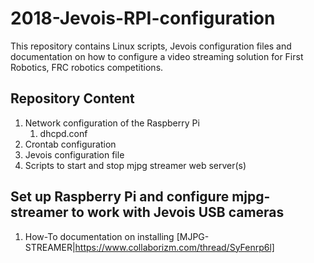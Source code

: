 # 2018-Jevois-RPI-configuration
This repository contains Linux scripts, Jevois configuration files and documentation on how to configure a video streaming solution for First Robotics, FRC robotics competitions.

## Repository Content
1. Network configuration of the Raspberry Pi
    1. dhcpd.conf
1. Crontab configuration 
1. Jevois configuration file
1. Scripts to start and stop mjpg streamer web server(s)

## Set up Raspberry Pi and configure mjpg-streamer to work with Jevois USB cameras
1. How-To documentation on installing [MJPG-STREAMER|https://www.collaborizm.com/thread/SyFenrp6l]
